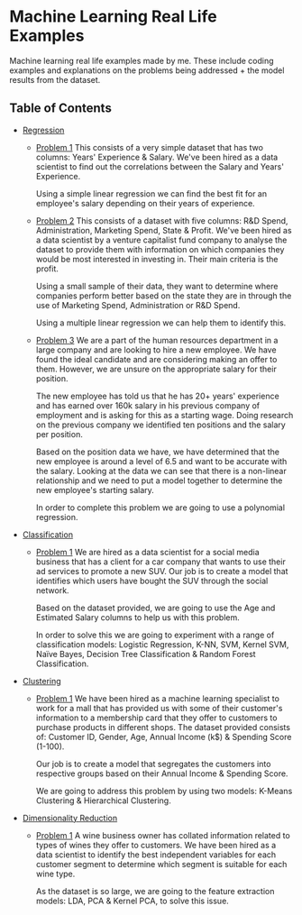 # Machine Learning Real Life Examples
Machine learning real life examples made by me. These include coding examples and explanations on the problems being addressed + the model results from the dataset.

## Table of Contents
* [Regression](https://github.com/Achronus/ML-Real-Life-Examples/wiki/Regression)
   * [Problem 1](https://github.com/Achronus/ML-Real-Life-Examples/wiki/Regression#problem-1)
     This consists of a very simple dataset that has two columns: Years' Experience & Salary. We've been hired as a data scientist to find out the correlations between the Salary and Years' Experience.

     Using a simple linear regression we can find the best fit for an employee's salary depending on their years of experience.

   * [Problem 2](https://github.com/Achronus/ML-Real-Life-Examples/wiki/Regression#problem-2)
     This consists of a dataset with five columns: R&D Spend, Administration, Marketing Spend, State & Profit. We've been hired as a data scientist by a venture capitalist fund company to analyse the dataset to provide them with information on which companies they would be most interested in investing in. Their main criteria is the profit.

     Using a small sample of their data, they want to determine where companies perform better based on the state they are in through the use of Marketing Spend, Administration or R&D Spend.

     Using a multiple linear regression we can help them to identify this.

   * [Problem 3](https://github.com/Achronus/ML-Real-Life-Examples/wiki/Regression#problem-3)
     We are a part of the human resources department in a large company and are looking to hire a new employee. We have found the ideal candidate and are considering making an offer to them. However, we are unsure on the appropriate salary for their position.

     The new employee has told us that he has 20+ years' experience and has earned over 160k salary in his previous company of employment and is asking for this as a starting wage. Doing research on the previous company we identified ten positions and the salary per position.

     Based on the position data we have, we have determined that the new employee is around a level of 6.5 and want to be accurate with the salary. Looking at the data we can see that there is a non-linear relationship and we need to put a model together to determine the new employee's starting salary.

     In order to complete this problem we are going to use a polynomial regression.

* [Classification]()
   * [Problem 1]()
     We are hired as a data scientist for a social media business that has a client for a car company that wants to use their ad services to promote a new SUV. Our job is to create a model that identifies which users have bought the SUV through the social network.

     Based on the dataset provided, we are going to use the Age and Estimated Salary columns to help us with this problem.

     In order to solve this we are going to experiment with a range of classification models: Logistic Regression, K-NN, SVM, Kernel SVM, Naïve Bayes, Decision Tree Classification & Random Forest Classification.

* [Clustering]()
   * [Problem 1]()
     We have been hired as a machine learning specialist to work for a mall that has provided us with some of their customer's information to a membership card that they offer to customers to purchase products in different shops. The dataset provided consists of: Customer ID, Gender, Age, Annual Income (k$) & Spending Score (1-100).

     Our job is to create a model that segregates the customers into respective groups based on their Annual Income & Spending Score.

     We are going to address this problem by using two models: K-Means Clustering & Hierarchical Clustering.

* [Dimensionality Reduction]()
   * [Problem 1]()
     A wine business owner has collated information related to types of wines they offer to customers. We have been hired as a data scientist to identify the best independent variables for each customer segment to determine which segment is suitable for each wine type.

     As the dataset is so large, we are going to the feature extraction models: LDA, PCA & Kernel PCA, to solve this issue.
